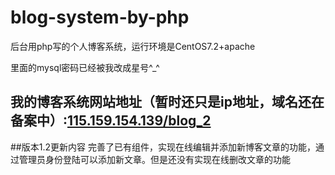 # blog-system-by-php
后台用php写的个人博客系统，运行环境是CentOS7.2+apache

里面的mysql密码已经被我改成星号^_^

## 我的博客系统网站地址（暂时还只是ip地址，域名还在备案中）:[115.159.154.139/blog_2](http://115.159.154.139/blog_2)

##版本1.2更新内容
完善了已有组件，实现在线编辑并添加新博客文章的功能，通过管理员身份登陆可以添加新文章。但是还没有实现在线删改文章的功能

